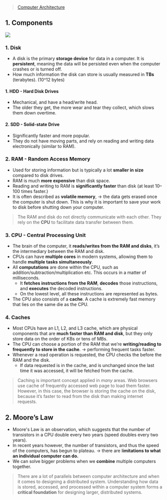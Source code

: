 > [Computer Architecture](https://neetcode.io/courses/system-design-for-beginners/0)
## 1. Components
![](https://i.imgur.com/RhtkTti.png)
### 1. Disk
* A disk is the primary **storage device** for data in a computer. It is **persistent**, meaning the data will be persisted even when the computer crashes or is turned off.
* How much information the disk can store is usually measured in **TBs** (terabytes). (10^12 bytes)
#### 1. HDD - Hard Disk Drives
* Mechanical, and have a head/write head. 
* The older they get, the more wear and tear they collect, which slows them down overtime. 
#### 2. SDD - Solid-state Drive
* Significantly faster and more popular. 
* They do not have moving parts, and rely on reading and writing data electronically (similar to RAM). 
### 2. RAM - Random Access Memory
* Used for storing information but is typically a lot **smaller in size** compared to disk drives. 
* RAM is much **more expensive** than disk space. 
* Reading and writing to RAM is **significantly faster** than disk (at least 10–100 times faster.)
* It is often described as **volatile memory**, → the data gets erased once the computer is shut down. This is why it is important to save your work to disk before shutting down your computer.
> The RAM and disk do not directly communicate with each other. They rely on the **CPU** to facilitate data transfer between them.
### 3. CPU - Central Processing Unit 
* The brain of the computer, it **reads/writes from the RAM and disks**, it’s the intermediary between the RAM and disk.
* CPUs can have **multiple cores** in modern systems, allowing them to handle **multiple tasks simultaneously**.
* All **computations** are done within the CPU, such as addition/subtraction/multiplication etc. This occurs in a matter of milliseconds.
	* It **fetches instructions from the RAM**, **decodes** those instructions, and **executes** the decoded instructions.
	* On the lowest level, all these instructions are represented as bytes.
* The CPU also consists of a **cache**. A cache is extremely fast memory that lies on the same die as the CPU.
### 4. Caches
* Most CPUs have an L1, L2, and L3 cache, which are physical components that are **much faster than RAM and disk**, but they only store data on the order of KBs or tens of MBs. 
* The CPU can choose a portion of the RAM that we’re **writing/reading to frequently to store in the cache**. → performing frequent tasks faster.
* Whenever a read operation is requested, the CPU checks the before the RAM and the disk. 
	* If data requested is in the cache, and is unchanged since the last time it was accessed, it will be fetched from the cache. 

> Caching is important concept applied in *many* areas. Web browsers use cache of frequently accessed web page to load them faster. However, in this case, the browser is storing the cache on the disk, because it’s faster to read from the disk than making internet requests.

## 2. Moore’s Law
* Moore's Law is an observation, which suggests that the number of transistors in a CPU double every two years (speed doubles every two years).
* In recent years however, the number of transistors, and thus the speed of the computers, has begun to plateau. → there are l**imitations to what an individual computer can do.** 
* We can solve bigger problems when we **combine** multiple computers together. 

> There are a lot of parallels between computer architecture and when it comes to designing a distributed system. Understanding how data is stored, accessed, and processed within a computer system forms a **critical foundation** for designing larger, distributed systems.

